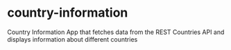 # country-information
Country Information App that fetches data from the REST Countries API and displays information about different countries
